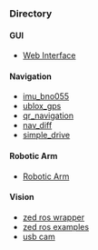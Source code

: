 <h3 align="left">Directory</h3>

<h4 align="left">GUI</h4>
<ul>
<li><a href="https://github.com/QuantumRoboticsURC/Web_Interface">Web Interface</a></li>
</ul>
<h4 align="left">Navigation</h4>
<ul>
<li><a href="https://github.com/QuantumRoboticsURC/ros_imu_bno055">imu_bno055</a></li>
<li><a href="https://github.com/QuantumRoboticsURC/ublox">ublox_gps</a></li>
<li><a href="https://github.com/QuantumRoboticsURC/qr_navigation">qr_navigation</a></li>
<li><a href="https://github.com/QuantumRoboticsURC/nav_dif">nav_diff</a></li>
<li><a href="https://github.com/QuantumRoboticsURC/simple_drive">simple_drive</a></li>
</ul>
<h4 align="left">Robotic Arm</h4>
<ul>
<li><a href="https://github.com/QuantumRoboticsURC/qr_arm_control">Robotic Arm</a></li>
</ul>
<h4 align="left">Vision</h4>
<ul>
<li><a href="https://github.com/QuantumRoboticsURC/zed-ros-wrapper">zed ros wrapper</a></li>
<li><a href="https://github.com/QuantumRoboticsURC/zed-ros-examples">zed ros examples</a></li>
<li><a href="https://github.com/QuantumRoboticsURC/usb_cam">usb cam</a></li>
</ul>
